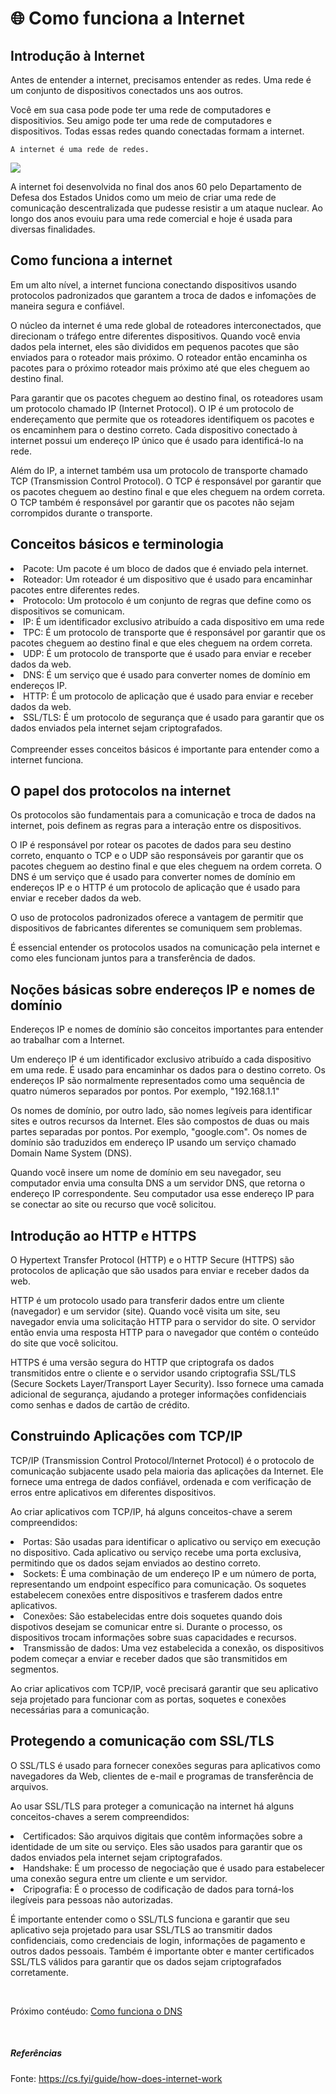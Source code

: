 # 🌐 Como funciona a Internet

## Introdução à Internet

Antes de entender a internet, precisamos entender as redes. Uma rede é um conjunto de dispositivos conectados uns aos outros. 

Você em sua casa pode pode ter uma rede de computadores e dispositivios. Seu amigo pode ter uma rede de computadores e dispositivos. Todas essas redes quando conectadas formam a internet.

```
A internet é uma rede de redes. 
```

<img src="../img/network.png">

A internet foi desenvolvida no final dos anos 60 pelo Departamento de Defesa dos Estados Unidos como um meio de criar uma rede de comunicação descentralizada que pudesse resistir a um ataque nuclear. Ao longo dos anos evouiu para uma rede comercial e hoje é usada para diversas finalidades.

## Como funciona a internet

Em um alto nível, a internet funciona conectando dispositivos usando protocolos padronizados que garantem a troca de dados e infomações de maneira segura e confiável.

O núcleo da internet é uma rede global de roteadores interconectados, que direcionam o tráfego entre diferentes dispositivos. Quando você envia dados pela internet, eles são divididos em pequenos pacotes que são enviados para o roteador mais próximo. O roteador então encaminha os pacotes para o próximo roteador mais próximo até que eles cheguem ao destino final.

Para garantir que os pacotes cheguem ao destino final, os roteadores usam um protocolo chamado IP (Internet Protocol). O IP é um protocolo de endereçamento que permite que os roteadores identifiquem os pacotes e os encaminhem para o destino correto. Cada dispositivo conectado à internet possui um endereço IP único que é usado para identificá-lo na rede.

Além do IP, a internet também usa um protocolo de transporte chamado TCP (Transmission Control Protocol). O TCP é responsável por garantir que os pacotes cheguem ao destino final e que eles cheguem na ordem correta. O TCP também é responsável por garantir que os pacotes não sejam corrompidos durante o transporte.

## Conceitos básicos e terminologia
<li> Pacote: Um pacote é um bloco de dados que é enviado pela internet. </li>
<li> Roteador: Um roteador é um dispositivo que é usado para encaminhar pacotes entre diferentes redes. </li>
<li> Protocolo: Um protocolo é um conjunto de regras que define como os dispositivos se comunicam. </li>
<li> IP: É um identificador exclusivo atribuído a cada dispositivo em uma rede </li>
<li> TPC: É um protocolo de transporte que é responsável por garantir que os pacotes cheguem ao destino final e que eles cheguem na ordem correta. </li>
<li> UDP: É um protocolo de transporte que é usado para enviar e receber dados da web. </li>
<li> DNS: É um serviço que é usado para converter nomes de domínio em endereços IP. </li>
<li> HTTP: É um protocolo de aplicação que é usado para enviar e receber dados da web. </li>
<li> SSL/TLS: É um protocolo de segurança que é usado para garantir que os dados enviados pela internet sejam criptografados. </li>
<br>
Compreender esses conceitos básicos é importante para entender como a internet funciona.

## O papel dos protocolos na internet

Os protocolos são fundamentais para a comunicação e troca de dados na internet, pois definem as regras para a interação entre os dispositivos.

O IP é responsável por rotear os pacotes de dados para seu destino correto, enquanto o TCP e o UDP são responsáveis por garantir que os pacotes cheguem ao destino final e que eles cheguem na ordem correta. O DNS é um serviço que é usado para converter nomes de domínio em endereços IP e o HTTP é um protocolo de aplicação que é usado para enviar e receber dados da web.

O uso de protocolos padronizados oferece a vantagem de permitir que dispositivos de fabricantes diferentes se comuniquem sem problemas.

É essencial entender os protocolos usados na comunicação pela internet e como eles funcionam juntos para a transferência de dados.

## Noções básicas sobre endereços IP e nomes de domínio

Endereços IP e nomes de domínio são conceitos importantes para entender ao trabalhar com a Internet.

Um endereço IP é um identificador exclusivo atribuído a cada dispositivo em uma rede. É usado para encaminhar os dados para o destino correto. Os endereços IP são normalmente representados como uma sequência de quatro números separados por pontos. Por exemplo, "192.168.1.1"

Os nomes de domínio, por outro lado, são nomes legíveis para identificar sites e outros recursos da Internet. Eles são compostos de duas ou mais partes separadas por pontos. Por exemplo, "google.com". Os nomes de domínio são traduzidos em endereço IP usando um serviço chamado Domain Name System (DNS).

Quando você insere um nome de domínio em seu navegador, seu computador envia uma consulta DNS a um servidor DNS, que retorna o endereço IP correspondente. Seu computador usa esse endereço IP para se conectar ao site ou recurso que você solicitou.

## Introdução ao HTTP e HTTPS

O Hypertext Transfer Protocol (HTTP) e o HTTP Secure (HTTPS) são protocolos de aplicação que são usados para enviar e receber dados da web.

HTTP é um protocolo usado para transferir dados entre um cliente (navegador) e um servidor (site). Quando você visita um site, seu navegador envia uma solicitação HTTP para o servidor do site. O servidor então envia uma resposta HTTP para o navegador que contém o conteúdo do site que você solicitou.

HTTPS é uma versão segura do HTTP que criptografa os dados transmitidos entre o cliente e o servidor usando criptografia SSL/TLS (Secure Sockets Layer/Transport Layer Security). Isso fornece uma camada adicional de segurança, ajudando a proteger informações confidenciais como senhas e dados de cartão de crédito.

## Construindo Aplicações com TCP/IP

TCP/IP (Transmission Control Protocol/Internet Protocol) é o protocolo de comunicação subjacente usado pela maioria das aplicações da Internet. Ele fornece uma entrega de dados confiável, ordenada e com verificação de erros entre aplicativos em diferentes dispositivos.

Ao criar aplicativos com TCP/IP, há alguns conceitos-chave a serem compreendidos:

<li> Portas: São usadas para identificar o aplicativo ou serviço em execução no dispositivo. Cada aplicativo ou serviço recebe uma porta exclusiva, permitindo que os dados sejam enviados ao destino correto. </li>
<li> Sockets: É uma combinação de um endereço IP e um número de porta, representando um endpoint específico para comunicação. Os soquetes estabelecem conexões entre dispositivos e trasferem dados entre aplicativos. </li>
<li> Conexões: São estabelecidas entre dois soquetes quando dois dispotivos desejam se comunicar entre si. Durante o processo, os dispositivos trocam informações sobre suas capacidades e recursos. </li>
<li> Transmissão de dados: Uma vez estabelecida a conexão, os dispositivos podem começar a enviar e receber dados que são transmitidos em segmentos. </li>

Ao criar aplicativos com TCP/IP, você precisará garantir que seu aplicativo seja projetado para funcionar com as portas, soquetes e conexões necessárias para a comunicação.

## Protegendo a comunicação com SSL/TLS

O SSL/TLS é usado para fornecer conexões seguras para aplicativos como navegadores da Web, clientes de e-mail e programas de transferência de arquivos.

Ao usar SSL/TLS para proteger a comunicação na internet há alguns conceitos-chaves a serem compreendidos:

<li> Certificados: São arquivos digitais que contêm informações sobre a identidade de um site ou serviço. Eles são usados para garantir que os dados enviados pela internet sejam criptografados. </li>
<li> Handshake: É um processo de negociação que é usado para estabelecer uma conexão segura entre um cliente e um servidor. </li>
<li> Cripografia: É o processo de codificação de dados para torná-los ilegíveis para pessoas não autorizadas. </li>

É importante entender como o SSL/TLS funciona e garantir que seu aplicativo seja projetado para usar SSL/TLS ao transmitir dados confidenciais, como credenciais de login, informações de pagamento e outros dados pessoais. Também é importante obter e manter certificados SSL/TLS válidos para garantir que os dados sejam criptografados corretamente.

<br>

Próximo contéudo: [Como funciona o DNS ](/Internet/DNS.md) 

<br>

##### Referências
Fonte: <https://cs.fyi/guide/how-does-internet-work>

